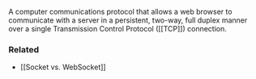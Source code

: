 
A computer communications protocol that allows a web browser to communicate with a server in a persistent, two-way, full duplex manner over a single Transmission Control Protocol ([[TCP]]) connection.

### Related

- [[Socket vs. WebSocket]]

